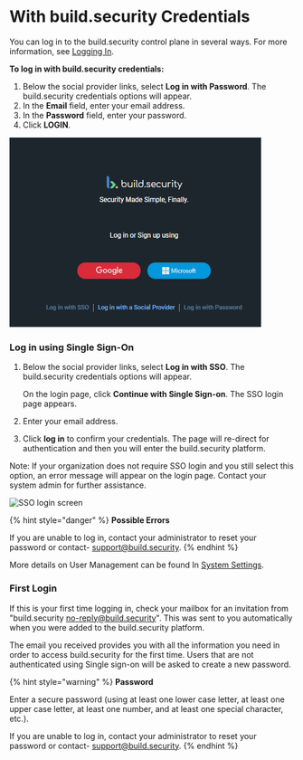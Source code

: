 # With build.security Credentials

You can log in to the build.security control plane in several ways. For more information, see [Logging In](./).

**To log in with build.security credentials:**

1. Below the social provider links, select **Log in with Password**. The build.security credentials options will appear.
2. In the **Email** field, enter your email address.
3. In the **Password** field, enter your password.
4. Click **LOGIN**.

![](../../.gitbook/assets/login.png)

### Log in using Single Sign-On

1. Below the social provider links, select **Log in with SSO**. The build.security credentials options will appear.

   On the login page, click **Continue with Single Sign-on**. The SSO login page appears.

2. Enter your email address.
3. Click **log in** to confirm your credentials. The page will re-direct for authentication and then you will enter the build.security platform.

Note: If your organization does not require SSO login and you still select this option, an error message will appear on the login page. Contact your system admin for further assistance.

![SSO login screen](https://files.readme.io/97d4c2e-sso-login.PNG)

{% hint style="danger" %}
**Possible Errors**

If you are unable to log in, contact your administrator to reset your password or contact- [support@build.security](mailto:support@build.security).
{% endhint %}

More details on User Management can be found In [System Settings](../../system-settings/).

### First Login

If this is your first time logging in, check your mailbox for an invitation from "build.security [no-reply@build.security](mailto:no-reply@build.security)". This was sent to you automatically when you were added to the build.security platform.

The email you received provides you with all the information you need in order to access build.security for the first time. Users that are not authenticated using Single sign-on will be asked to create a new password.

{% hint style="warning" %}
**Password**

Enter a secure password \(using at least one lower case letter, at least one upper case letter, at least one number, and at least one special character, etc.\).

If you are unable to log in, contact your administrator to reset your password or contact- [support@build.security](mailto:support@build.security).
{% endhint %}

